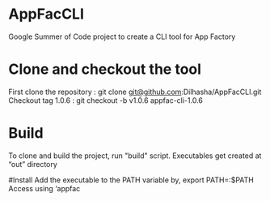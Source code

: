 # AppFacCLI
Google Summer of Code project to create a CLI tool for App Factory

# Clone and checkout the tool

First clone the repository : git clone git@github.com:Dilhasha/AppFacCLI.git
Checkout tag 1.0.6 : git checkout -b v1.0.6 appfac-cli-1.0.6

# Build
To clone and build the project, 
run "build" script.
Executables get created at “out” directory

#Install
Add the executable to the PATH variable by, export PATH=<path of appfac executable>:$PATH
Access using ‘appfac


